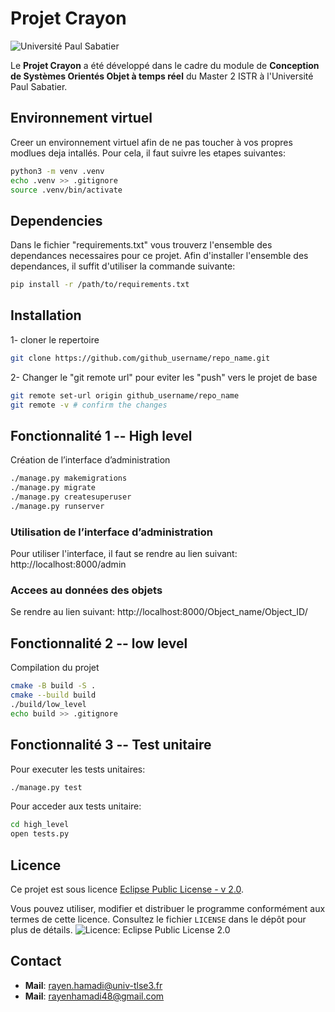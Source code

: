 # Projet Crayon
![Université Paul Sabatier](https://secil.univ-tlse3.fr/news/ups.jpg)

Le **Projet Crayon** a été développé dans le cadre du module de **Conception de Systèmes Orientés Objet à temps réel** du Master 2 ISTR à l'Université Paul Sabatier.

## Environnement virtuel 
Creer un environnement virtuel afin de ne pas toucher à vos propres modlues deja intallés. Pour cela, il faut suivre les etapes suivantes: 
```bash
python3 -m venv .venv
echo .venv >> .gitignore
source .venv/bin/activate
```
## Dependencies 
Dans le fichier "requirements.txt" vous trouverz l'ensemble des dependances necessaires pour ce projet. 
Afin d'installer l'ensemble des dependances, il suffit d'utiliser la commande suivante:
```bash
pip install -r /path/to/requirements.txt
```
## Installation
1- cloner le repertoire 
```bash
git clone https://github.com/github_username/repo_name.git
```
2- Changer le "git remote url" pour eviter les "push" vers le projet de base 
```bash
git remote set-url origin github_username/repo_name
git remote -v # confirm the changes
```
## Fonctionnalité 1 -- High level
Création de l’interface d’administration
```bash
./manage.py makemigrations
./manage.py migrate
./manage.py createsuperuser
./manage.py runserver
```
### Utilisation de l’interface d’administration
Pour utiliser l'interface, il faut se rendre au lien suivant: 
http://localhost:8000/admin

### Accees au données des objets
Se rendre au lien suivant:
http://localhost:8000/Object_name/Object_ID/

## Fonctionnalité 2 -- low level
Compilation du projet
```bash
cmake -B build -S .
cmake --build build
./build/low_level
echo build >> .gitignore
```

## Fonctionnalité 3 -- Test unitaire 
Pour executer les tests unitaires: 
```bash
./manage.py test
```
Pour acceder aux tests unitaire:
```bash
cd high_level
open tests.py
```

## Licence

Ce projet est sous licence [Eclipse Public License - v 2.0](LICENSE).

Vous pouvez utiliser, modifier et distribuer le programme conformément aux termes de cette licence. Consultez le fichier `LICENSE` dans le dépôt pour plus de détails.
![Licence: Eclipse Public License 2.0](https://img.shields.io/badge/License-EPL%202.0-blue.svg)

## Contact
- **Mail**: [rayen.hamadi@univ-tlse3.fr](mailto:rayen.hamadi@univ-tlse3.fr)
- **Mail**: [rayenhamadi48@gmail.com](mailto:rayenhamadi48@gmail.com)
